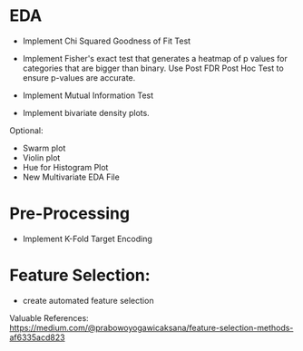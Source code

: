 # EDA

- Implement Chi Squared Goodness of Fit Test

- Implement Fisher's exact test that generates a heatmap of p values for categories that are bigger than binary. Use Post FDR Post Hoc Test to ensure p-values are accurate.

- Implement Mutual Information Test

- Implement bivariate density plots.

Optional:

- Swarm plot
- Violin plot
- Hue for Histogram Plot
- New Multivariate EDA File

# Pre-Processing

- Implement K-Fold Target Encoding

# Feature Selection:

- create automated feature selection

Valuable References:
https://medium.com/@prabowoyogawicaksana/feature-selection-methods-af6335acd823

